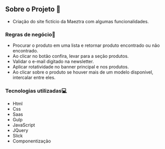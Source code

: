 ## Sobre o Projeto 📜
- Criação do site fictício da Maeztra com algumas funcionalidades.

### Regras de negócio📜
- Procurar o produto em uma lista e retornar produto encontrado ou não encontrado.
- Ao clicar no botão confira, levar para a seção produtos.
- Validar o e-mail digitado na newsletter.
- Aplicar rotatividade no banner principal e nos produtos.
- Ao clicar sobre o produto se houver mais de um modelo disponível, intercalar entre eles. 

### Tecnologias utilizadas💻
- Html
- Css
- Saas
- Gulp
- JavaScript
- JQuery
- Slick
- Componentização



